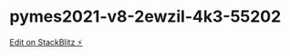 # pymes2021-v8-2ewzil-4k3-55202

[Edit on StackBlitz ⚡️](https://stackblitz.com/edit/pymes2021-v8-2ewzil-4k3-55202)